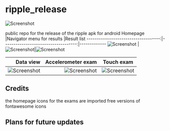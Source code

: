 # ripple_release
![Screenshot](./ripple_version.png)

public repo for the release of the ripple apk for android
Homepage                             |Navigator menu for results           |Result list
------------------------------------:|------------------------------------:|-------------
![Screenshot](./menu_ripple.png) |![Screenshot](./navigator_ripple.png)|![Screenshot](./results_list_ripple.png)

Data view                            |Accelerometer exam                            |Touch exam
------------------------------------:|---------------------------------------------:|-------------
![Screenshot](./exam_data_ripple.png)|![Screenshot](./accelerometer_exam_ripple.png)|![Screenshot](./touch_exam_ripple.png)


## Credits
 the homepage icons for the exams are
 imported free versions of fontawesome icons

## Plans for future updates
